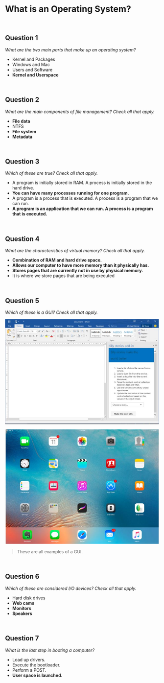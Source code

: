 # What is an Operating System?

<br>

## Question 1

*What are the two main parts that make up an operating system?*

* Kernel and Packages
* Windows and Mac
* Users and Software
* **Kernel and Userspace**

<br>

## Question 2

*What are the main components of file management? Check all that apply.*

* **File data**
* NTFS
* **File system**
* **Metadata**

<br>

## Question 3

*Which of these are true? Check all that apply.*

* A program is initially stored in RAM. A process is initially stored in the hard drive.
* **You can have many processes running for one program.**
* A program is a process that is executed. A process is a program that we can run.
* **A program is an application that we can run. A process is a program that is executed.**

<br>

## Question 4

*What are the characteristics of virtual memory? Check all that apply.*

* **Combination of RAM and hard drive space.**
* **Allows our computer to have more memory than it physically has.**
* **Stores pages that are currently not in use by physical memory.**
* It is where we store pages that are being executed


<br>

## Question 5

*Which of these is a GUI? Check all that apply.*


<p align="left">
  <img src="resources/WordApp.JPG" width="550">
</p>


<p align="left">
  <img src="resources/iOSDesctop.JPG" width="550">
</p>


> These are all examples of a GUI.

<br>

## Question 6

*Which of these are considered I/O devices? Check all that apply.*

* Hard disk drives
* **Web cams**
* **Monitors**
* **Speakers**

<br>

## Question 7

*What is the last step in booting a computer?*

* Load up drivers.
* Execute the bootloader. 
* Perform a POST.
* **User space is launched.**